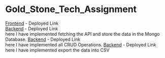 # Gold_Stone_Tech_Assignment


[Frontend](https://analystt-ai-assignment-pc5y.vercel.app/) - Deployed Link <br />
[Backend](https://frist-microservices-api.vercel.app/) - Deployed Link <br />
 here I have implemented fetching the API and store the data in the Mongo Database.
[Backend](https://gold-stone-tech-second-microservices-api.vercel.app/) - Deployed Link <br />
here I have implemented all CRUD Operations.
[Backend](https://gold-stone-tech-assignment.vercel.app/) - Deployed Link <br />
 here I have implemented export the data into CSV



